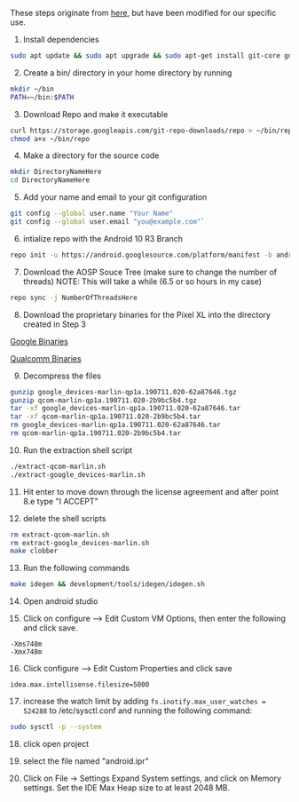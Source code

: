 These steps originate from [here](https://source.android.com/setup/build/downloading#getting-the-files), but have been modified for our specific use.

1. Install dependencies
```bash
sudo apt update && sudo apt upgrade && sudo apt-get install git-core gnupg flex bison gperf build-essential zip curl zlib1g-dev gcc-multilib g++-multilib libc6-dev-i386 lib32ncurses5-dev x11proto-core-dev libx11-dev lib32z-dev libgl1-mesa-dev libxml2-utils xsltproc unzip python python3
```

2. Create a bin/ directory in your home directory by running
```bash
mkdir ~/bin  
PATH=~/bin:$PATH 
```

3. Download Repo and make it executable
```bash
curl https://storage.googleapis.com/git-repo-downloads/repo > ~/bin/repo  
chmod a+x ~/bin/repo
 ```

4. Make a directory for the source code
```bash
mkdir DirectoryNameHere  
cd DirectoryNameHere
```

5. Add your name and email to your git configuration
```bash
git config --global user.name "Your Name" 
git config --global user.email "you@example.com"`
```

6. intialize repo with the Android 10 R3 Branch
```bash
repo init -u https://android.googlesource.com/platform/manifest -b android-10.0.0_r3
```

7. Download the AOSP Souce Tree (make sure to change the number of threads)
NOTE: This will take a while (6.5 or so hours in my case)
```bash
repo sync -j NumberOfThreadsHere
```

8. Download the proprietary binaries for the Pixel XL into the directory created in Step 3

[Google Binaries](https://dl.google.com/dl/android/aosp/google_devices-marlin-qp1a.190711.020-62a87646.tgz)

[Qualcomm Binaries](https://dl.google.com/dl/android/aosp/qcom-marlin-qp1a.190711.020-2b9bc5b4.tgz)

9. Decompress the files
```bash
gunzip google_devices-marlin-qp1a.190711.020-62a87646.tgz  
gunzip qcom-marlin-qp1a.190711.020-2b9bc5b4.tgz  
tar -xf google_devices-marlin-qp1a.190711.020-62a87646.tar  
tar -xf qcom-marlin-qp1a.190711.020-2b9bc5b4.tar  
rm google_devices-marlin-qp1a.190711.020-62a87646.tar  
rm qcom-marlin-qp1a.190711.020-2b9bc5b4.tar
```

10. Run the extraction shell script
```bash
./extract-qcom-marlin.sh  
./extract-google_devices-marlin.sh
```

11. Hit enter to move down through the license agreement and after point 8.e type "I ACCEPT"

12. delete the shell scripts
```bash
rm extract-qcom-marlin.sh  
rm extract-google_devices-marlin.sh
make clobber
```

13. Run the following commands
```bash
make idegen && development/tools/idegen/idegen.sh
```
14. Open android studio

15. Click on configure --> Edit Custom VM Options, then enter the following and click save.
```
-Xms748m
-Xmx748m
```

16. Click configure --> Edit Custom Properties and click save
```
idea.max.intellisense.filesize=5000
```

17. increase the watch limit by adding ```fs.inotify.max_user_watches = 524288``` to /etc/sysctl.conf and running the following command:
```bash
sudo sysctl -p --system
```

18. click open project

19. select the file named "android.ipr"

20. Click on File -> Settings Expand System settings, and click on Memory settings. Set the IDE Max Heap size to at least 2048 MB.
